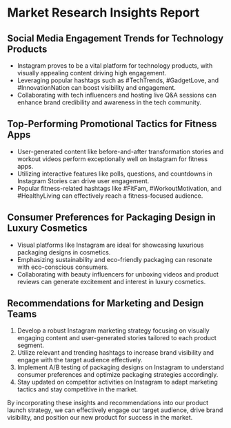 # Market Research Insights Report

## Social Media Engagement Trends for Technology Products
- Instagram proves to be a vital platform for technology products, with visually appealing content driving high engagement.
- Leveraging popular hashtags such as #TechTrends, #GadgetLove, and #InnovationNation can boost visibility and engagement.
- Collaborating with tech influencers and hosting live Q&A sessions can enhance brand credibility and awareness in the tech community.

## Top-Performing Promotional Tactics for Fitness Apps
- User-generated content like before-and-after transformation stories and workout videos perform exceptionally well on Instagram for fitness apps.
- Utilizing interactive features like polls, questions, and countdowns in Instagram Stories can drive user engagement.
- Popular fitness-related hashtags like #FitFam, #WorkoutMotivation, and #HealthyLiving can effectively reach a fitness-focused audience.

## Consumer Preferences for Packaging Design in Luxury Cosmetics
- Visual platforms like Instagram are ideal for showcasing luxurious packaging designs in cosmetics.
- Emphasizing sustainability and eco-friendly packaging can resonate with eco-conscious consumers.
- Collaborating with beauty influencers for unboxing videos and product reviews can generate excitement and interest in luxury cosmetics.

## Recommendations for Marketing and Design Teams
1. Develop a robust Instagram marketing strategy focusing on visually engaging content and user-generated stories tailored to each product segment.
2. Utilize relevant and trending hashtags to increase brand visibility and engage with the target audience effectively.
3. Implement A/B testing of packaging designs on Instagram to understand consumer preferences and optimize packaging strategies accordingly.
4. Stay updated on competitor activities on Instagram to adapt marketing tactics and stay competitive in the market.

By incorporating these insights and recommendations into our product launch strategy, we can effectively engage our target audience, drive brand visibility, and position our new product for success in the market.